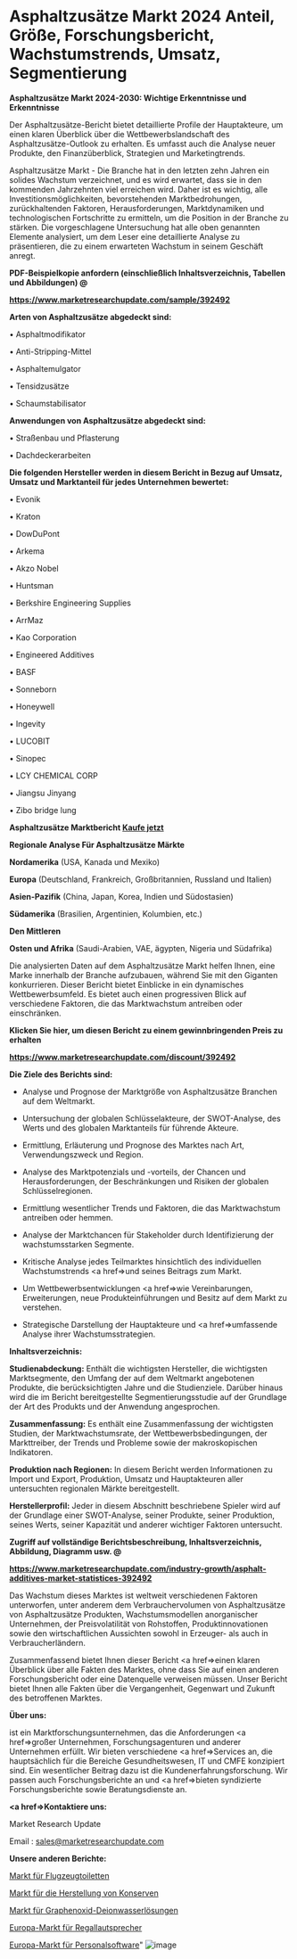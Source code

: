 # Asphaltzusätze Markt 2024 Anteil, Größe, Forschungsbericht, Wachstumstrends, Umsatz, Segmentierung

<strong>Asphaltzusätze Markt 2024-2030: Wichtige Erkenntnisse und Erkenntnisse</strong>

Der Asphaltzusätze-Bericht bietet detaillierte Profile der Hauptakteure, um einen klaren Überblick über die Wettbewerbslandschaft des Asphaltzusätze-Outlook zu erhalten. Es umfasst auch die Analyse neuer Produkte, den Finanzüberblick, Strategien und Marketingtrends.

Asphaltzusätze Markt - Die Branche hat in den letzten zehn Jahren ein solides Wachstum verzeichnet, und es wird erwartet, dass sie in den kommenden Jahrzehnten viel erreichen wird. Daher ist es wichtig, alle Investitionsmöglichkeiten, bevorstehenden Marktbedrohungen, zurückhaltenden Faktoren, Herausforderungen, Marktdynamiken und technologischen Fortschritte zu ermitteln, um die Position in der Branche zu stärken. Die vorgeschlagene Untersuchung hat alle oben genannten Elemente analysiert, um dem Leser eine detaillierte Analyse zu präsentieren, die zu einem erwarteten Wachstum in seinem Geschäft anregt.



<strong><b>PDF-Beispielkopie anfordern (einschließlich Inhaltsverzeichnis, Tabellen und Abbildungen) @ </b></strong>

<strong><a href=https://www.marketresearchupdate.com/sample/392492>

<strong>https://www.marketresearchupdate.com/sample/392492</u></a></strong></strong>



<strong>Arten von Asphaltzusätze abgedeckt sind:</strong>

• Asphaltmodifikator

• Anti-Stripping-Mittel

• Asphaltemulgator

• Tensidzusätze

• Schaumstabilisator



<strong>Anwendungen von Asphaltzusätze abgedeckt sind:</strong>

• Straßenbau und Pflasterung

• Dachdeckerarbeiten



<strong>Die folgenden Hersteller werden in diesem Bericht in Bezug auf Umsatz, Umsatz und Marktanteil für jedes Unternehmen bewertet:</strong>

• Evonik

• Kraton

• DowDuPont

• Arkema

• Akzo Nobel

• Huntsman

• Berkshire Engineering Supplies

• ArrMaz

• Kao Corporation

• Engineered Additives

• BASF

• Sonneborn

• Honeywell

• Ingevity

• LUCOBIT

• Sinopec

• LCY CHEMICAL CORP

• Jiangsu Jinyang

• Zibo bridge lung



<strong>Asphaltzusätze Marktbericht <a href=https://www.marketresearchupdate.com/buynow/392492>Kaufe jetzt</a></strong>



<strong>Regionale Analyse Für Asphaltzusätze Märkte</strong>



<strong>Nordamerika</strong> (USA, Kanada und Mexiko)



<strong>Europa</strong> (Deutschland, Frankreich, Großbritannien, Russland und Italien)



<strong>Asien-Pazifik</strong> (China, Japan, Korea, Indien und Südostasien)



<strong>Südamerika</strong> (Brasilien, Argentinien, Kolumbien, etc.)



<strong>Den Mittleren</strong> 

<strong>Osten und Afrika</strong> (Saudi-Arabien, VAE, ägypten, Nigeria und Südafrika)

Die analysierten Daten auf dem Asphaltzusätze Markt helfen Ihnen, eine Marke innerhalb der Branche aufzubauen, während Sie mit den Giganten konkurrieren. Dieser Bericht bietet Einblicke in ein dynamisches Wettbewerbsumfeld. Es bietet auch einen progressiven Blick auf verschiedene Faktoren, die das Marktwachstum antreiben oder einschränken.



<strong>Klicken Sie hier, um diesen Bericht zu einem gewinnbringenden Preis zu erhalten
</strong>

<strong><a href=https://www.marketresearchupdate.com/discount/392492>https://www.marketresearchupdate.com/discount/392492</b></u></strong></a>



<strong>Die Ziele des Berichts sind:</strong>

- Analyse und Prognose der Marktgröße von Asphaltzusätze Branchen auf dem Weltmarkt.

- Untersuchung der globalen Schlüsselakteure, der SWOT-Analyse, des Werts und des globalen Marktanteils für führende Akteure.

- Ermittlung, Erläuterung und Prognose des Marktes nach Art, Verwendungszweck und Region.

- Analyse des Marktpotenzials und -vorteils, der Chancen und Herausforderungen, der Beschränkungen und Risiken der globalen Schlüsselregionen.

- Ermittlung wesentlicher Trends und Faktoren, die das Marktwachstum antreiben oder hemmen.

- Analyse der Marktchancen für Stakeholder durch Identifizierung der wachstumsstarken Segmente.

- Kritische Analyse jedes Teilmarktes hinsichtlich des individuellen Wachstumstrends <a href=>und</a> seines Beitrags zum Markt.

- Um Wettbewerbsentwicklungen <a href=>wie</a> Vereinbarungen, Erweiterungen, neue Produkteinführungen und Besitz auf dem Markt zu verstehen.

- Strategische Darstellung der Hauptakteure und <a href=>umfas</a>sende Analyse ihrer Wachstumsstrategien.



<strong>Inhaltsverzeichnis:</strong>



<strong>Studienabdeckung:</strong> Enthält die wichtigsten Hersteller, die wichtigsten Marktsegmente, den Umfang der auf dem Weltmarkt angebotenen Produkte, die berücksichtigten Jahre und die Studienziele. Darüber hinaus wird die im Bericht bereitgestellte Segmentierungsstudie auf der Grundlage der Art des Produkts und der Anwendung angesprochen.



<strong>Zusammenfassung:</strong> Es enthält eine Zusammenfassung der wichtigsten Studien, der Marktwachstumsrate, der Wettbewerbsbedingungen, der Markttreiber, der Trends und Probleme sowie der makroskopischen Indikatoren.



<strong>Produktion nach Regionen:</strong> In diesem Bericht werden Informationen zu Import und Export, Produktion, Umsatz und Hauptakteuren aller untersuchten regionalen Märkte bereitgestellt.



<strong>Herstellerprofil:</strong> Jeder in diesem Abschnitt beschriebene Spieler wird auf der Grundlage einer SWOT-Analyse, seiner Produkte, seiner Produktion, seines Werts, seiner Kapazität und anderer wichtiger Faktoren untersucht.



<strong><b>Zugriff auf vollständige Berichtsbeschreibung, Inhaltsverzeichnis, Abbildung, Diagramm usw. @ </b></strong>

<strong><a href=https://www.marketresearchupdate.com/industry-growth/asphalt-additives-market-statistices-392492>https://www.marketresearchupdate.com/industry-growth/asphalt-additives-market-statistices-392492</a></strong>

Das Wachstum dieses Marktes ist weltweit verschiedenen Faktoren unterworfen, unter anderem dem Verbrauchervolumen von Asphaltzusätze von Asphaltzusätze Produkten, Wachstumsmodellen anorganischer Unternehmen, der Preisvolatilität von Rohstoffen, Produktinnovationen sowie den wirtschaftlichen Aussichten sowohl in Erzeuger- als auch in Verbraucherländern.

Zusammenfassend bietet Ihnen dieser Bericht <a href=>einen</a> klaren Überblick über alle Fakten des Marktes, ohne dass Sie auf einen anderen Forschungsbericht oder eine Datenquelle verweisen müssen. Unser Bericht bietet Ihnen alle Fakten über die Vergangenheit, Gegenwart und Zukunft des betroffenen Marktes.



<strong>Über uns:</strong>

 ist ein Marktforschungsunternehmen, das die Anforderungen <a href=>großer</a> Unternehmen, Forschungsagenturen und anderer Unternehmen erfüllt. Wir bieten verschiedene <a href=>Services</a> an, die hauptsächlich für die Bereiche Gesundheitswesen, IT und CMFE konzipiert sind. Ein wesentlicher Beitrag dazu ist die Kundenerfahrungsforschung. Wir passen auch Forschungsberichte an und <a href=>bieten</a> syndizierte Forschungsberichte sowie Beratungsdienste an.



<strong><a href=>Kontaktiere uns:</a></strong>

Market Research Update

Email : sales@marketresearchupdate.com



<strong>Unsere anderen Berichte:</strong>

<a href=https://www.linkedin.com/pulse/aircraft-lavatory-market-industry-analysis>Markt für Flugzeugtoiletten</a>

<a href=https://www.linkedin.com/pulse/canned-food-manufacturing-market-2023>Markt für die Herstellung von Konserven</a>

<a href=https://www.linkedin.com/pulse/graphene-oxide-deion-water-solution-market-sizing-up-anticipating>Markt für Graphenoxid-Deionwasserlösungen</a>

<a href=https://www.linkedin.com/pulse/europe-bookshelf-speakers-market-2023-continues>Europa-Markt für Regallautsprecher</a>

<a href=https://www.linkedin.com/pulse/europe-human-resources-software-market-hjjcf/>Europa-Markt für Personalsoftware</a>"
![image](https://github.com/Gayatrikarjule/Market-Analysis-361/assets/97346546/a9606588-bf0c-422c-bd27-d08fd17d20b0)
